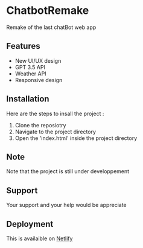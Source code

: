 # ChatbotRemake

Remake of the last chatBot web app

## Features

- New UI/UX design
- GPT 3.5 API
- Weather API
- Responsive design

## Installation

Here are the steps to insall the project :

1. Clone the reposiotry
2. Navigate to the project directory
3. Open the 'index.html' inside the project directory

## Note

Note that the project is still under developpement

## Support

Your support and your help would be appreciate

## Deployment
This is availaible on [Netlify](https://nathanrael-chatbot.netlify.app)
